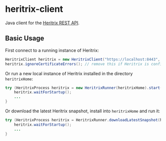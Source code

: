 # heritrix-client

Java client for the [Heritrix REST API](https://heritrix.readthedocs.io/en/latest/api.html).

## Basic Usage

First connect to a running instance of Heritrix:

```java
HeritrixClient heritrix = new HeritrixClient("https://localhost:8443", "admin", "password");
heritrix.ignoreCertificateErrors(); // remove this if Heritrix is configured with a proper certificate
```

Or run a new local instance of Heritrix installed in the directory `heritrixHome`:

```java
try (HeritrixProcess heritrix = new HeritrixRunner(heritrixHome).start()) {
    heritrix.waitForStartup();
    ...
}
```

Or download the latest Heritrix snapshot, install into `heritrixHome` and run it:

```java
try (HeritrixProcess heritrix = HeritrixRunner.downloadLatestSnapshot(heritrixHome).start()) {
    heritrix.waitForStartup();
    ...
}
```
